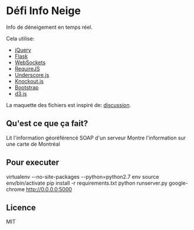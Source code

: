 Défi Info Neige
========

Info de déneigement en temps réel.


Cela utilise:

 - [jQuery](http://jquery.com/)
 - [Flask](http://flask.pocoo.org/)
 - [WebSockets](http://www.html5rocks.com/en/tutorials/websockets/basics/)
 - [RequireJS](http://requirejs.org/)
 - [Underscore.js](https://github.com/amdjs/underscore)
 - [Knockout.js](http://knockoutjs.com/)
 - [Bootstrap](http://twitter.github.io/bootstrap/)
 - [d3.js](http://d3js.org/)


La maquette des fichiers est inspiré de:
[discussion](http://flask.pocoo.org/docs/patterns/packages/).


Qu'est ce que ça fait?
------------

Lit l'information géoréférencé SOAP d'un serveur
Montre l'information sur une carte de Montréal

Pour executer
------------
virtualenv --no-site-packages --python=python2.7 env
source env/bin/activate
pip install -r requirements.txt
python runserver.py
google-chrome http://0.0.0.0:5000

Licence
-------

MIT
